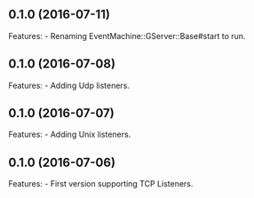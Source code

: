 ## 0.1.0 (2016-07-11)
Features:
    - Renaming EventMachine::GServer::Base#start to run.
    
## 0.1.0 (2016-07-08)
Features:
    - Adding Udp listeners.

## 0.1.0 (2016-07-07)
Features:
    - Adding Unix listeners.

## 0.1.0 (2016-07-06)
Features:
    - First version supporting TCP Listeners.
